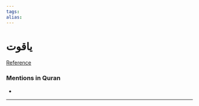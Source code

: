 ```yaml
---
tags: 
alias: 
---
```


# ياقوت

[Reference](https://corpus.quran.com/concept.jsp?id=ruby)

### Mentions in Quran
- 

---

